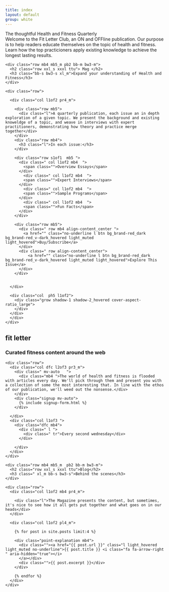 ```yaml
---
title: index
layout: default
group: white
---
```


<!-- Frontpage: About -->

<section class="pb6 pt5 pt6_m">
  <div class="row ph3 pv4_m  container">
    <div class="l1of2 tc l xl_m tc dark_muted mh-auto ph2_s ph5_m  ">
      The thoughtful Health and Fitness Quarterly
    </div>
    <div class="l1of2 tc dark_muted mh-auto mb2 pt5_s ph2_s ph5_m  ">
      Welcome to the Fit Letter Club, an ON and OFFline publication. Our purpose is to help readers educate themselves on the topic of health and fitness. Learn how the top practicioners apply existing knowledge to achieve the longest lasting results.
    </div>
  </div>
</section>

<!-- Magazine -->
<section class="top_diagonal-down-1 nt5 nt6_m pt5 pt6_m pb5 pb7_m is-magazine-page ">
  <div class="container pa3 pa4_m row">

    <div class="row mb4 mb5_m pb2 bb-m bw3-m">
      <h2 class="row xxl_s xxxl ttu"> Mag </h2>
      <h3 class="bb-s bw3-s xl_m">Expand your understanding of Health and Fitness</h3>
    </div>

    <div class="row">

      <div class="col l1of2 pr4_m">

        <div class="row mb5">
          <div class="l">A quarterly publication, each issue an in depth exploration of a given topic. We present the background and existing knoweldge of a topic, and weave in interviews with expert practitioners, demonstrating how theory and practice merge together</div>
        </div>
        <div class="row mb4">
          <h3 class="l">In each issue:</h3>
        </div>

        <div class="row s1of1  mb5 ">
          <div class=" col l1of2 mb4  ">
            <span class="">Overview Essays</span>
          </div>
            <div class=" col l1of2 mb4  ">
            <span class="">Expert Interviews</span>
          </div>
            <div class=" col l1of2 mb4  ">
            <span class="">Sample Programs</span>
          </div>
            <div class=" col l1of2 mb4  ">
            <span class="">Fun Facts</span>
          </div>
        </div>

        <div class="row mb5">
          <div class=" row mb4 align-content_center ">
            <a href="" class="no-underline l btn bg_brand-red_dark bg_brand-red_v-dark_hovered light_muted light_hovered">Buy/Subscribe</a>
          </div>
          <div class=" row align-content_center">
              <a href="" class="no-underline l btn bg_brand-red_dark bg_brand-red_v-dark_hovered light_muted light_hovered">Explore This Issue</a>
          </div>
        </div>


      </div>

      <div class="col  ph5 l1of2">
        <div class="grow shadow-1 shadow-2_hovered cover-aspect-ratio_large">
        </div>
      </div>
      </div>
    </div>

</section>

<!-- News Letter Sign up -->

<section class="is-newsletter-page top_diagonal-up-1 nt5 nt7_m pt5 pt6_m pb5 pb7_m ">
  <div class="pa3  pa4_m container row">
    <div class="row dfc mb4 mb5_m pb2 bb-m bw3-m">
      <h2 class=" xxxl_m xxl ttu tr">fit letter</h2>
      <h3 class=" xl_m bb-s bw3-s tr">Curated fitness content around the web</h3>
    </div>

    <div class="row">
      <div class="col dfc l2of3 pr3_m">
        <div class=" mv-auto   ">
          <div class="mb4 ">The world of health and fitness is flooded with articles every day. We'll pick through them and present you with a collection of some the most interesting that. In line with the ethos of our publication, we'll weed out the nonsense.</div>
        </div>
        <div class="signup mv-auto">
          {% include signup-form.html %}
        </div>

      </div>
      <div class="col l1of3 ">
        <div class="dfc mb4">
          <div class=" l ">
            <div class=" tr">Every second wednesday</div>
          </div>

        </div>
      </div>
    </div>

  </div>
</section>


<!-- Blog -->
<section class="is-blog-page top_diagonal-down-1 nt5 nt7_m pt5 pt6_m ">
  <div class="container pa3  pa4_m row ">

    <div class="row mb4 mb5_m  pb2 bb-m bw3-m">
      <h2 class="row xxl_s xxxl ttu">Blog</h2>
      <h3 class=" xl_m bb-s bw3-s">Behind the scenes</h3>
    </div>

    <div class="row">
      <div class="col l1of2 mb4 pr4_m">

        <div class="l">The Magazine presents the content, but sometimes, it's nice to see how it all gets put together and what goes on in our heads</div>
      </div>

      <div class="col l1of2 pl4_m">

        {% for post in site.posts limit:4 %}

        <div class="point-explanation mb4">
          <div class=""><a href="{{ post.url }}" class="l light_hovered light_muted no-underline">{{ post.title }} <i class="fa fa-arrow-right " aria-hidden="true"></i>
          </a></div>
          <div class="">{{ post.excerpt }}</div>
        </div>

        {% endfor %}
      </div>
    </div>


  </div>
</section>
